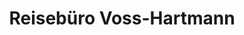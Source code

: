 ---
title: "Reisebüro Voss-Hartmann"
url: /sprockhoevel/reisebuero-voss-hartmann/
shop: Reisebüro
---